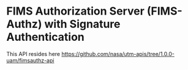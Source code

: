 # FIMS Authorization Server (FIMS-Authz) with Signature Authentication
This API resides here https://github.com/nasa/utm-apis/tree/1.0.0-uam/fimsauthz-api

